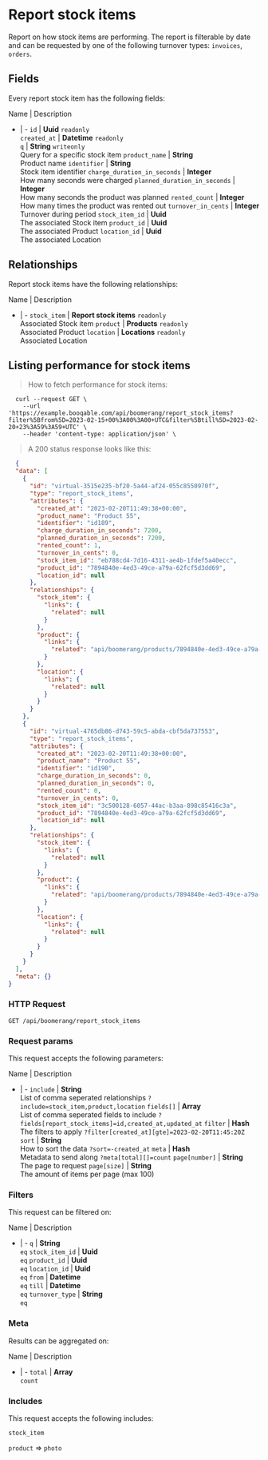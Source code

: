 # Report stock items

Report on how stock items are performing. The report is filterable by date and can be requested by one of the following turnover types: `invoices`, `orders`.

## Fields
Every report stock item has the following fields:

Name | Description
- | -
`id` | **Uuid** `readonly`<br>
`created_at` | **Datetime** `readonly`<br>
`q` | **String** `writeonly`<br>Query for a specific stock item
`product_name` | **String** <br>Product name
`identifier` | **String** <br>Stock item identifier
`charge_duration_in_seconds` | **Integer** <br>How many seconds were charged
`planned_duration_in_seconds` | **Integer** <br>How many seconds the product was planned
`rented_count` | **Integer** <br>How many times the product was rented out
`turnover_in_cents` | **Integer** <br>Turnover during period
`stock_item_id` | **Uuid** <br>The associated Stock item
`product_id` | **Uuid** <br>The associated Product
`location_id` | **Uuid** <br>The associated Location


## Relationships
Report stock items have the following relationships:

Name | Description
- | -
`stock_item` | **Report stock items** `readonly`<br>Associated Stock item
`product` | **Products** `readonly`<br>Associated Product
`location` | **Locations** `readonly`<br>Associated Location


## Listing performance for stock items



> How to fetch performance for stock items:

```shell
  curl --request GET \
    --url 'https://example.booqable.com/api/boomerang/report_stock_items?filter%5Bfrom%5D=2023-02-15+00%3A00%3A00+UTC&filter%5Btill%5D=2023-02-20+23%3A59%3A59+UTC' \
    --header 'content-type: application/json' \
```

> A 200 status response looks like this:

```json
  {
  "data": [
    {
      "id": "virtual-3515e235-bf20-5a44-af24-055c8550970f",
      "type": "report_stock_items",
      "attributes": {
        "created_at": "2023-02-20T11:49:38+00:00",
        "product_name": "Product 55",
        "identifier": "id189",
        "charge_duration_in_seconds": 7200,
        "planned_duration_in_seconds": 7200,
        "rented_count": 1,
        "turnover_in_cents": 0,
        "stock_item_id": "eb788cd4-7d16-4311-ae4b-1fdef5a40ecc",
        "product_id": "7894840e-4ed3-49ce-a79a-62fcf5d3dd69",
        "location_id": null
      },
      "relationships": {
        "stock_item": {
          "links": {
            "related": null
          }
        },
        "product": {
          "links": {
            "related": "api/boomerang/products/7894840e-4ed3-49ce-a79a-62fcf5d3dd69"
          }
        },
        "location": {
          "links": {
            "related": null
          }
        }
      }
    },
    {
      "id": "virtual-4765db86-d743-59c5-abda-cbf5da737553",
      "type": "report_stock_items",
      "attributes": {
        "created_at": "2023-02-20T11:49:38+00:00",
        "product_name": "Product 55",
        "identifier": "id190",
        "charge_duration_in_seconds": 0,
        "planned_duration_in_seconds": 0,
        "rented_count": 0,
        "turnover_in_cents": 0,
        "stock_item_id": "3c500128-6057-44ac-b3aa-898c85416c3a",
        "product_id": "7894840e-4ed3-49ce-a79a-62fcf5d3dd69",
        "location_id": null
      },
      "relationships": {
        "stock_item": {
          "links": {
            "related": null
          }
        },
        "product": {
          "links": {
            "related": "api/boomerang/products/7894840e-4ed3-49ce-a79a-62fcf5d3dd69"
          }
        },
        "location": {
          "links": {
            "related": null
          }
        }
      }
    }
  ],
  "meta": {}
}
```

### HTTP Request

`GET /api/boomerang/report_stock_items`

### Request params

This request accepts the following parameters:

Name | Description
- | -
`include` | **String** <br>List of comma seperated relationships `?include=stock_item,product,location`
`fields[]` | **Array** <br>List of comma seperated fields to include `?fields[report_stock_items]=id,created_at,updated_at`
`filter` | **Hash** <br>The filters to apply `?filter[created_at][gte]=2023-02-20T11:45:20Z`
`sort` | **String** <br>How to sort the data `?sort=-created_at`
`meta` | **Hash** <br>Metadata to send along `?meta[total][]=count`
`page[number]` | **String** <br>The page to request
`page[size]` | **String** <br>The amount of items per page (max 100)


### Filters

This request can be filtered on:

Name | Description
- | -
`q` | **String** <br>`eq`
`stock_item_id` | **Uuid** <br>`eq`
`product_id` | **Uuid** <br>`eq`
`location_id` | **Uuid** <br>`eq`
`from` | **Datetime** <br>`eq`
`till` | **Datetime** <br>`eq`
`turnover_type` | **String** <br>`eq`


### Meta

Results can be aggregated on:

Name | Description
- | -
`total` | **Array** <br>`count`


### Includes

This request accepts the following includes:

`stock_item`


`product` => 
`photo`







